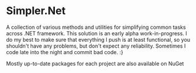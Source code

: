 Simpler.Net
===========

A collection of various methods and utilities for simplifying common tasks across .NET framework.
This solution is an early alpha work-in-progress. I do my best to make sure that everything I push is at least functional, so you shouldn't have any problems, but don't expect any reliability. Sometimes I code late into the night and commit bad code. :}

Mostly up-to-date packages for each project are also available on NuGet
